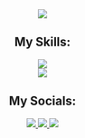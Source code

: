 <div align="center">
  <img
    src="https://readme-typing-svg.herokuapp.com/?font=Righteous&size=35&center=true&vCenter=true&width=500&height=70&color=f0db4f&duration=3000&lines=Hi+There!+👋;+I'm+Yashar+Mohamadi!;"
  />

  <h2>My Skills:</h2>
  <img
    src="https://skillicons.dev/icons?i=html,css,bootstrap,javascript,react"
  />
  <br />
  <img
    src="https://skillicons.dev/icons?i=vscode,git,github,firebase,mongo"
  />
  <h2>My Socials:</h2>
<!--   <a href="https://www.instagram.com/yasharmohammaddi?igsh=MWpiMnVkOG11MzBjZg==">
  <img
    src="https://skillicons.dev/icons?i=instagram"
  />
  </a> -->
  <a href="https://T.me/YasharMohamaddi">
    <img
      src="https://img.shields.io/badge/telegram-333333?style=for-the-badge&logo=telegram&logoColor=f0db4f"
    />
  </a>

  <a href="https://www.instagram.com/yasharmohammaddi?igsh=MWpiMnVkOG11MzBjZg==">
    <img
      src="https://img.shields.io/badge/instagram-333333?style=for-the-badge&logo=instagram&logoColor=f0db4f"
    />
  </a>
  
  <a href="mailto:yashar22mo@gmail.com">
    <img
      src="https://img.shields.io/badge/Gmail-333333?style=for-the-badge&logo=gmail&logoColor=f0db4f"
    />
  </a>
</div>
